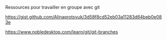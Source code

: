 Ressources pour travailler en groupe avec git

https://gist.github.com/Alinaprotsyuk/3d58f8cd52eb03a11283d64beb0e083e

https://www.nobledesktop.com/learn/git/git-branches

